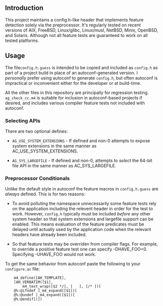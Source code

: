 ## Introduction

This project maintains a config.h-like header that implements feature
detection solely via the preprocessor. It's regularly tested on recent
versions of AIX, FreeBSD, Linux/glibc, Linux/musl, NetBSD, Minix, OpenBSD,
and Solaris. Although not all feature tests are guaranteed to work on all
tested platforms.

## Usage

The file```config.h.guess``` is intended to be copied and included as
```config.h``` as part of a project build in place of an autoconf-generated
version. I _personally_ prefer using autoconf to generate ```config.h```,
but often autoconf is impractical or inconvenient either for the developer
or at build-time.

All the other files in this repository are principally for regression
testing. ```ag_check_cc.m4``` is suitable for inclusion in autoconf-based
projects if desired, and includes various compiler feature tests not
included with autoconf.

### Selecting APIs

There are two optional defines:

* ```AG_USE_SYSTEM_EXTENSIONS``` - If defined and non-0 attempts to expose
system extensions in the same manner as AC_USE_SYSTEM_EXTENSIONS.

* ```AG_SYS_LARGEFILE``` - If defined and non-0, attempts to _select_ the
64-bit file API in the same manner as AC_SYS_LARGEFILE.

### Preprocessor Conditionals

Unlike the default style in autoconf the feature macros in
```config.h.guess``` are _always_ defined. This is for two reasons:

* To avoid polluting the namespace unnecessarily some feature tests rely on
the application including the relevent header in order for the test to work.
However, ```config.h``` typically must be included _before_ any other system
header so that system extensions and largefile support can be enabled. This
means evaluation of the feature predicates must be delayed until actually
used by the application code when the relevant headers have already been
included.

* So that feature tests may be overriden from compiler flags. For example,
to override a positive feature test one can specify -DHAVE_FOO=0. Specifying
-UHAVE_FOO would not work.

To get the same behavior from autoconf paste the following to your
```configure.ac``` file:

```
	m4_define([AH_TEMPLATE],
	[AH_VERBATIM([$1],
		m4_text_wrap([$2 */], [   ], [/* ])[
	@%:@ifndef ]_m4_expand([$1])[
	@%:@undef ]_m4_expand([$1])[
	@%:@endif])])
```
